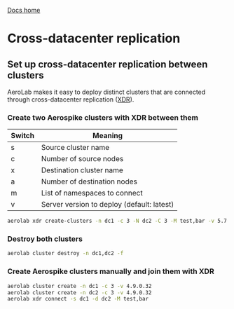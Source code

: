 [Docs home](../../../README.md)

# Cross-datacenter replication


## Set up cross-datacenter replication between clusters
AeroLab makes it easy to deploy distinct clusters that are connected through
cross-datacenter replication ([XDR](/server/operations/configure/cross-datacenter)).

### Create two Aerospike clusters with XDR between them

Switch | Meaning
--- | ---
s | Source cluster name
c | Number of source nodes
x | Destination cluster name
a | Number of destination nodes
m | List of namespaces to connect
v | Server version to deploy (default: latest)

```bash
aerolab xdr create-clusters -n dc1 -c 3 -N dc2 -C 3 -M test,bar -v 5.7.0.12
```

### Destroy both clusters

```bash
aerolab cluster destroy -n dc1,dc2 -f
```

### Create Aerospike clusters manually and join them with XDR

```bash
aerolab cluster create -n dc1 -c 3 -v 4.9.0.32
aerolab cluster create -n dc2 -c 3 -v 4.9.0.32
aerolab xdr connect -s dc1 -d dc2 -M test,bar
```
